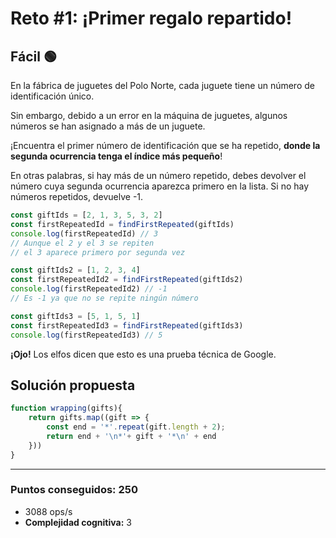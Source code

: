 # Reto #1: ¡Primer regalo repartido!

## Fácil 🟢
En la fábrica de juguetes del Polo Norte, cada juguete tiene un número de identificación único.

Sin embargo, debido a un error en la máquina de juguetes, algunos números se han asignado a más de un juguete.

¡Encuentra el primer número de identificación que se ha repetido, **donde la segunda ocurrencia tenga el índice más pequeño**!

En otras palabras, si hay más de un número repetido, debes devolver el número cuya segunda ocurrencia aparezca primero en la lista. Si no hay números repetidos, devuelve -1.
```javascript
const giftIds = [2, 1, 3, 5, 3, 2]
const firstRepeatedId = findFirstRepeated(giftIds)
console.log(firstRepeatedId) // 3
// Aunque el 2 y el 3 se repiten
// el 3 aparece primero por segunda vez

const giftIds2 = [1, 2, 3, 4]
const firstRepeatedId2 = findFirstRepeated(giftIds2)
console.log(firstRepeatedId2) // -1
// Es -1 ya que no se repite ningún número

const giftIds3 = [5, 1, 5, 1]
const firstRepeatedId3 = findFirstRepeated(giftIds3)
console.log(firstRepeatedId3) // 5
```

**¡Ojo!** Los elfos dicen que esto es una prueba técnica de Google.

## Solución propuesta

```javascript
function wrapping(gifts){
    return gifts.map((gift => {
        const end = '*'.repeat(gift.length + 2);
        return end + '\n*'+ gift + '*\n' + end
    }))
}
```

---

### Puntos conseguidos: 250

* 3088 ops/s
* **Complejidad cognitiva:** 3
